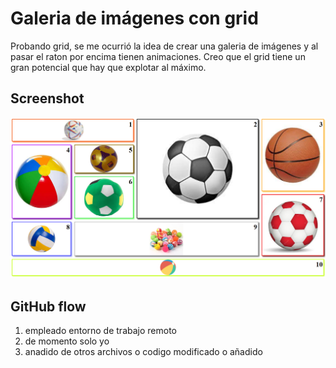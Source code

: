 # Galeria de imágenes con grid
Probando grid, se me ocurrió la idea de crear una galeria de imágenes y al pasar el raton por encima tienen animaciones.
Creo que el grid tiene un gran potencial que hay que explotar al máximo.
## Screenshot
![screenshot](screenshot.png)

## GitHub flow
1. empleado entorno de trabajo remoto
2. de momento solo yo
3. anadido de otros archivos o codigo modificado o añadido